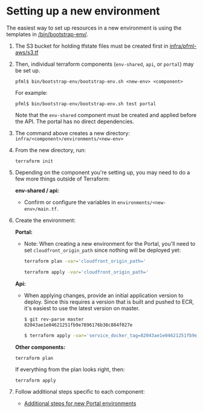 # Setting up a new environment

The easiest way to set up resources in a new environment is using the templates in [/bin/bootstrap-env/](../bin/bootstrap-env).

1. The S3 bucket for holding tfstate files must be created first in [infra/pfml-aws/s3.tf](../infra/pfml-aws/s3.tf)
1. Then, individual terraform components (`env-shared`, `api`, or `portal`) may be set up.

    ```
    pfml$ bin/bootstrap-env/bootstrap-env.sh <new-env> <component>
    ```

    For example:

    ```
    pfml$ bin/bootstrap-env/bootstrap-env.sh test portal
    ```

    Note that the `env-shared` component must be created and applied before the API. The portal has no direct dependencies.

1. The command above creates a new directory: `infra/<component>/environments/<new-env>`
1. From the new directory, run:
    ```
    terraform init
    ```

1. Depending on the component you're setting up, you may need to do a few more things outside of Terraform:

    **env-shared / api:**
    - Confirm or configure the variables in `environments/<new-env>/main.tf`.

1. Create the environment:

    **Portal:**
    - Note: When creating a new environment for the Portal, you'll need to set `cloudfront_origin_path` since nothing will be deployed yet:

        ```sh
        terraform plan -var='cloudfront_origin_path='
        ```

        ```sh
        terraform apply -var='cloudfront_origin_path='
        ```

    **Api:**
    - When applying changes, provide an initial application version to deploy. Since this requires a version that is built and pushed to ECR, it's easiest to use the latest version on master.

        ```sh
        $ git rev-parse master
        82043ae1e04621251fb9e7896176b38c884f027e

        $ terraform apply -var='service_docker_tag=82043ae1e04621251fb9e7896176b38c884f027e'
        ```

    **Other components:**
    ```
    terraform plan
    ```

    If everything from the plan looks right, then:

    ```
    terraform apply
    ```

1. Follow additional steps specific to each component:

    - [Additional steps for new Portal environments](portal/creating-environments.md)
